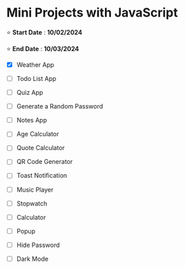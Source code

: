 # Mini Projects with JavaScript 

⭐ **Start Date** : **10/02/2024**

⭐ **End Date** : **10/03/2024**

- [x] Weather App 
- [ ] Todo List App
- [ ] Quiz App
- [ ] Generate a Random Password
- [ ] Notes App
- [ ] Age Calculator
- [ ] Quote Calculator
- [ ] QR Code Generator
- [ ] Toast Notification
- [ ] Music Player
- [ ] Stopwatch
- [ ] Calculator
- [ ] Popup
- [ ] Hide Password
- [ ] Dark Mode
 
